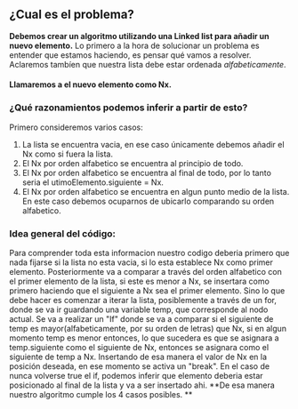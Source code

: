 ## ¿Cual es el problema?
**Debemos crear un algoritmo utilizando una Linked list para añadir un nuevo elemento.** Lo primero a la hora de solucionar un problema
es entender que estamos haciendo, es pensar qué vamos a resolver. Aclaremos tambíen que nuestra lista debe estar ordenada *alfabeticamente*.

#### Llamaremos a el nuevo elemento como Nx.

### ¿Qué razonamientos podemos inferir a partir de esto?
Primero consideremos varios casos:

1. La lista se encuentra vacia, en ese caso únicamente debemos añadir el Nx como si fuera la lista.
2. El Nx por orden alfabetico se encuentra al principio de todo.
3. El Nx por orden alfabetico se encuentra al final de todo, por lo tanto seria el utimoElemento.siguiente = Nx.
4. El Nx por orden alfabetico se encuentra en algun punto medio de la lista. En este caso debemos ocuparnos de ubicarlo comparando su orden alfabetico.

### Idea general del código:
Para comprender toda esta informacion nuestro codigo deberia primero que nada fijarse si la lista no esta vacia, si lo esta establece Nx como primer elemento. Posteriormente va a comparar a través del orden alfabetico con el primer elemento de la lista, si este es menor a Nx, se insertara como primero haciendo que el siguiente a Nx sea el primer elemento. Sino lo que debe hacer es comenzar a iterar la lista, posiblemente a través de un for, donde se va ir guardando una variable temp, que corresponde al nodo actual.
Se va a realizar un "If" donde se va a comparar si el siguiente de temp es mayor(alfabeticamente, por su orden de letras) que Nx, si en algun momento temp es menor entonces, lo que sucedera es que se asignara a temp.siguiente como el siguiente de Nx, entonces se asignara como el siguiente de temp a Nx. Insertando de esa manera el valor de Nx en la posición deseada, en ese momento se activa un "break". En el caso de nunca volverse true el if, podemos inferir que elemento deberia estar posicionado al final de la lista y va a ser insertado ahi. **De esa manera nuestro  algoritmo cumple los 4 casos posibles. **

